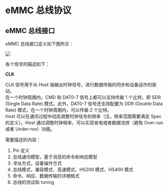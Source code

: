 # eMMC 总线协议

## eMMC 总线接口

eMMC 总线接口定义如下图所示：  

![](emmc_host_interfaces.png)  

各个信号的描述如下：

**CLK**  

CLK 信号用于从 Host 端输出时钟信号，进行数据传输的同步和设备运作的驱动。  
在一个时钟周期内，CMD 和 DAT0-7 信号上都可以支持传输 1 个比特，即 SDR (Single Data Rate) 模式。此外，DAT0-7 信号还支持配置为 DDR (Double Data Rate) 模式，在一个时钟周期内，可以传输 2 个比特。  
Host 可以在通讯过程中动态调整时钟信号的频率（注，频率范围需要满足 Spec 的定义）。Host 通过调整时钟频率，可以实现省电或者数据流控（避免 Over-run 或者 Under-run）功能。

需要描述的内容：

1. Pin 定义
2. 总线通讯模型，基于消息的命令和响应模型
3. 寻址方式，设备操作方式
4. 总线模式，兼容模式、高速模式、HS200 模式、HS400 模式
5. 命令、响应、数据传输的详细格式
6. 总线的测试和 tuning


